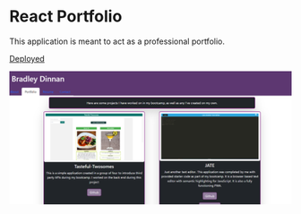 # React Portfolio

This application is meant to act as a professional portfolio.

[Deployed](https://helpful-yeot-947d83.netlify.app/portfolio)  
  
![Screenshot](./Screenshot.png)
